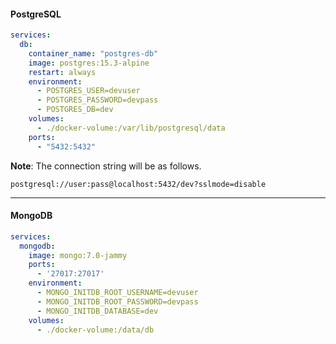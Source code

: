 
#### PostgreSQL

```yml
services:
  db:
    container_name: "postgres-db"
    image: postgres:15.3-alpine
    restart: always
    environment:
      - POSTGRES_USER=devuser
      - POSTGRES_PASSWORD=devpass
      - POSTGRES_DB=dev
    volumes:
      - ./docker-volume:/var/lib/postgresql/data
    ports:
      - "5432:5432"
```

**Note**: The connection string will be as follows.

```
postgresql://user:pass@localhost:5432/dev?sslmode=disable
```


---

#### MongoDB

```yml
services:
  mongodb:
    image: mongo:7.0-jammy
    ports:
      - '27017:27017'
    environment:
      - MONGO_INITDB_ROOT_USERNAME=devuser
      - MONGO_INITDB_ROOT_PASSWORD=devpass
      - MONGO_INITDB_DATABASE=dev
    volumes:
      - ./docker-volume:/data/db
```

